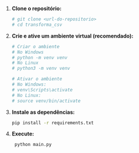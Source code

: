 1.  **Clone o repositório:**
    ```bash
    # git clone <url-do-repositorio>
    # cd transforma_csv
    ```

2.  **Crie e ative um ambiente virtual (recomendado):**
    ```bash
    # Criar o ambiente
    # No Windows 
    # python -m venv venv
    # No Linux 
    # python3 -m venv venv

    # Ativar o ambiente
    # No Windows:
    # venv\Scripts\activate
    # No Linux:
    # source venv/bin/activate
    ```

3.  **Instale as dependências:**
    ```bash
    pip install -r requirements.txt
    ```

4. **Execute:**
   ```bash
    python main.py
    ```
